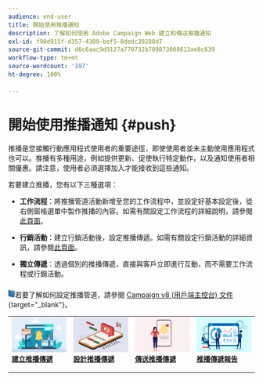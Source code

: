 ```yaml
---
audience: end-user
title: 開始使用推播通知
description: 了解如何使用 Adobe Campaign Web 建立和傳送推播通知
exl-id: f90d915f-d357-4309-bef5-0dedc30280d7
source-git-commit: d6c6aac9d9127a770732b709873008613ae8c639
workflow-type: tm+mt
source-wordcount: '197'
ht-degree: 100%

---
```


# 開始使用推播通知 {#push}

推播是您接觸行動應用程式使用者的重要途徑，即使使用者並未主動使用應用程式也可以。推播有多種用途，例如提供更新、促使執行特定動作，以及通知使用者相關優惠。請注意，使用者必須選擇加入才能接收到這些通知。

若要建立推播，您有以下三種選項：

* **工作流程**：將推播管道活動新增至您的工作流程中，並設定好基本設定後，從右側窗格選單中製作推播的內容。如需有關設定工作流程的詳細說明，請參閱[此頁面](../workflows/gs-workflows.md)。

* **行銷活動**：建立行銷活動後，設定推播傳遞。如需有關設定行銷活動的詳細資訊，請參閱[此頁面](../campaigns/gs-campaigns.md)。

* **獨立傳遞**：透過個別的推播傳遞，直接與客戶立即進行互動，而不需要工作流程或行銷活動。

![](../assets/do-not-localize/book.png)若要了解如何設定推播管道，請參閱 [Campaign v8 (用戶端主控台) 文件](https://experienceleague.adobe.com/docs/campaign/campaign-v8/campaigns/send/push.html?lang=zh-Hant){target="_blank"}。

<table style="table-layout:fixed"><tr style="border: 0;">
<td>
<a href="create-push.md">
<img alt="建立推播傳遞" src="assets/do-not-localize/push_create.jpeg">
</a>
<div><a href="create-push.md"><strong>建立推播傳遞</strong>
</div>
<p>
</td>
<td>
<a href="content-push.md">
<img alt="設計推播傳遞" src="assets/do-not-localize/push_design.jpeg">
</a>
<div>
<a href="content-push.md"><strong>設計推播傳遞<strong></strong></a>
</div>
<p></td>
<td>
<a href="send-push.md">
<img alt="傳送推播傳遞" src="assets/do-not-localize/push_send.jpeg">
</a>
<div>
<a href="send-push.md"><strong>傳送推播傳遞</strong></a>
</div>
<p>
</td>
<td>
<a href="send-push.md">
<img alt="推播傳遞報告" src="assets/do-not-localize/push_report.jpeg">
</a>
<div>
<a href="send-push.md"><strong>推播傳遞報告</strong></a>
</div>
<p>
</td>
</tr></table>